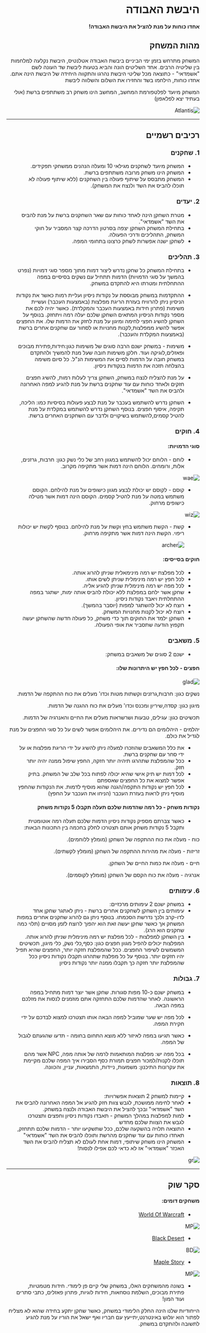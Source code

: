 <div dir='rtl' lang='he'>

# היבשת האבודה

**אחדו כוחות על מנת להציל את היבשת האבודה!**

## מהות המשחק
המשחק מתרחש בזמן ימי הביניים ביבשת האבודה אטלנטיס, היבשת נקלעה למלחמות בין שליטיה הרבים.
אחד השליטים הונה והביא בטעות ליבשת שד העונה לשם "אשמדאי" - כתוצאה מכל שליטי היבשת נהרגו והתקווה היחידה של היבשת הינה אתם.
אחדו כוחות, הילחמו בשד והחזירו את השלום והשלווה ליבשת

המשחק מיועד לפלטפורמת המחשב, המחשב הינו משחק רב משתתפים ברשת (אולי בעתיד יצא לפלאפון)


![Atlantis](https://user-images.githubusercontent.com/20986238/138324497-51c4cac3-7b75-4f28-b6a8-cc1a9af1fc8a.png)

---


## רכיבים רשמיים

### 1. שחקנים

* המשחק מיועד לשחקנים מגילאי 10 ומעלה הנהנים ממשחקי תפקידים.
* המשחק הינו משחק מרובה משתתפים ברשת.
* המשחק מתבסס על שיתוף פעולה בין השחקנים (ללא שיתוף פעולה לא תוכלו להביס את השד ולנצח את המשחק).

### 2. יעדים

* מטרת השחקן הינה לאחד כוחות עם שאר השחקנים ברשת על מנת להביס את השד "אשמדאי".
* בתחילת המשחק השחקן יצפה בסרטון הדרכה קצר המסביר על חוקי המשחק, התהליכים ודרכי הפעולה.
* לשחקן ישנה אפשרות לשחק כרצונו בתחומי המפה.

### 3. תהליכים

* בתחילת המשחק כל שחקן נדרש ליצור דמות מתוך מספר סוגי דמויות (נפרט בהמשך על סוגי הדמויות) הדמות תתחיל עם נשקים בסיסיים במפה ההתחלתית ומטרתו היא להתקדם במשחק.
* ההתקדמות במשחק מבוססת על נקודות ניסיון ועליית רמות כאשר את נקודות הניסיון ניתן להרוויח בעזרת הריגת מפלצות (באמצעות העכבר) ועשיית משימות (פתרון חידות באמצעות העכבר והמקלדת). כאשר יהיה לכם את מספר נקודות הניסיון המתאים השחקן שלכם יעלה רמה ויתחזק.
  בנוסף על השחקן להשיג חפצי לחימה ומיגון על מנת לחזק את הדמות שלו. את החפצים אפשר להשיג ממפלצות,לקנות מחנויות או לסחור עם שחקנים אחרים ברשת (באמצעות המקלדת והעכבר).
* משימות - במשחק ישנם הרבה סוגים של משימות כגון:חידות,פתירת מבוכים ופאזלים,לוגיקה ועוד. חלקן משימות חובה שעל מנת להמשיך ולהתקדם במשחק חובה על הדמות לסיים את המשימות הנ"ל. כל סיום משימה בהצלחה תזכה את הדמות בנקודות ניסיון.
* על מנת להצליח לנצח במשחק, השחקן צריך לעלות רמות, להשיג חפצים חזקים ולאחד כוחות עם עוד שחקנים ברשת על מנת להגיע למפה האחרונה ולהביס את השד "אשמדאי".



*  השחקן נדרש להשתמש בעכבר על מנת לבצע פעולות בסיסיות כמו: הליכה, תקיפה, איסוף חפצים.
   בנוסף השחקן נדרש להשתמש במקלדת על מנת להטיל קסמים,להשתמש בשיקויים ולדבר עם השחקנים האחרים ברשת.


### 4. חוקים

####  סוגי הדמויות:
* לוחם - הלוחם יכול להשתמש במגוון רחב של כלי נשק כגון: חרבות, גרזנים, אלות, ורומחים.
  הלוחם הינה דמות אשר מתקיפה מקרוב.


![wae](https://user-images.githubusercontent.com/20986238/138347990-6990f7ba-47c0-4a81-843a-9ca8dce40454.png)



* קוסם - לקוסם יש יכולת לבצע מגוון כישופים על מנת להילחם. הקוסם משתמש במטה על מנת להטיל קסמים.
  הקוסם הינה דמות אשר מטילה כישופים מרחוק.


![wiz](https://user-images.githubusercontent.com/20986238/138347956-530db798-82a7-4374-9261-28918d7459fb.png)



* קשת - הקשת משתמש בחץ וקשת על מנת להילחם. בנוסף לקשת יש יכולות ריפוי.
  הקשת הינה דמות אשר מתקיפה מרחוק.

  ![archer](https://user-images.githubusercontent.com/20986238/138348791-b5d06371-1c09-47da-bb2a-2fadfda854f4.jpg)


#### חוקים בסייסים:
* לכל מפלצת יש רמה מינימאלית שניתן להרוג אותה.
* לכל חפץ יש רמה מינימלית שניתן לשים אותו.
* לכל מפה יש רמה מינימלית שניתן להגיע אליה.
* שחקן אשר ילחם במפלצת ללא יכולת להביס אותה ימות, ישתגר במפה ההתחלתית ויאבד נקודות ניסיון.
* רוצח לא יכול להשתגר למפות (יוסבר בהמשך).
* רוצח לא יכול לקנות מחנויות המשחק.
* השחקן ילמד את החוקים תוך כדי משחק, כל פעולה חדשה שהשחקן יעשה תקפוץ הודעה שתסביר את אופי הפעולה.


### 5. משאבים

* ישנם 2 סוגים של משאבים במשחק:

#### חפצים - לכל חפץ יש היתרונות שלו:

![glad](https://user-images.githubusercontent.com/20986238/138592336-eb1a9d1b-0a01-47d3-acaf-5b7c0a80b409.png)


נשקים כגון: חרבות,גרזנים וקשתות מטות וכדו' מעלים את כוח ההתקפה של הדמות.

מיגון כגון: קסדה,שיריון ומכנס וכדו' מעלים את כוח ההגנה של הדמות.

תכשיטים כגון: עגילים, טבעות ושרשראות מעלים את החיים והאנרגיה של הדמות.

יהלמים - היהלומים הם נדירים. את היהלומים אפשר לשים על כל סוגי החפצים על מנת לגדיל את כולם.



* את כלל המשאבים שהוזכרו למעלה ניתן להשיג על ידי הריגת מפלצות או על ידי סחר עם שחקנים ברשת.
* ככל שהמפלצת שתהרגו תיהיה יותר חזקה, החפץ שיפול ממנה יהיה יותר חזק.
* לכל דמות יש תיק אישי שהיא יכולה לפתוח בכל שלב של המשחק. בתיק אפשר למצוא את כל החפצים שאספתם
* לכל חפץ יש נקודות התקפה/הגנה שהוא מוסיף לדמות. את הנקודות שהחפץ מוסיף ניתן לראות בעזרת העכבר (הניחו את העכבר על החפץ)

#### נקודות משחק - כל רמה שהדמות שלכם תעלה תקבלו 5 נקודות משחק
* כאשר צברתם מספיק נקודות ניסיון הדמות שלכם תעלה רמה אוטומטית ותקבל 5 נקודות משחק אותם תצטרכו לחלק בחכמה בין התכונות הבאות:

כוח - מעלה את כוח ההתקפה של השחקן (מומלץ ללוחמים).

זריזות - מעלה את מהירות ההתקפה של השחקן (מומלץ לקשתים).

חיים - מעלה את כמות החיים של השחקן.

אנרגיה - מעלה את כוח הקסם של השחקן (מומלץ לקוסמים).

### 6. עימותים


* במשחק ישנם 2 עימותים מרכזיים:
* עימותים בין השחקן לשחקנים אחרים ברשת - ניתן לאתגר שחקן אחד לדו-קרב ולכך נדרשת הסכמתו. בנוסף ניתן גם להרוג שחקנים אחרים במפות המשחק אך כאשר שחקן יעשה זאת הוא יהפוך לרוצח לזמן מסויים (תלוי כמה שחקנים הוא הרג).
* בין השחקן למפלצות - לכל מפלצת יש רמה מינימלית שניתן להרוג אותה. המפלצות יכולים להפיל מגוון חפצים כגון: כסף,כלי נשק, כלי מיגון, תכשיטים המשמשים לשיפור החפצים. ככל שהמפלצת חזקה יותר, החפצים שהיא תפיל יהיו חזקים יותר. בנוסף על כל מפלצת שתהרגו תקבלו נקודות ניסיון ככל שהמפלצת יותר חזקה כך תקבלו ממנה יותר נקודות ניסיון


### 7. גבולות

* במשחק ישנם כ-10 מפות סגורות. שחקן אשר יוצר דמות מתחיל במפה הראשונה. לאחר שהדמות שלכם התחזקה אתם מוזמנים לנסות את מזלכם במפה הבאה.

* לכל מפה יש שער שמוביל למפה הבאה אותו תצטרכו למצוא לבדכם על ידי חקירת המפה.

* כאשר תגיעו במפה לאיזור ללא מוצא התחום בחומה - תדעו שהגעתם לגבול של המפה.

* בכל מפה יש: מפלצות המותאמות לרמה של אותה מפה, NPC אשר מהם תוכלו לקנות/למכור חפצים תמורת כסף
  הסבירו איך המפה שלכם מקיימת את עקרונות התיכנון: משמעות, ניידות, התמצאות, עניין, והכוונה.


### 8. תוצאות

* קיימות למשחק 2 תוצאות אפשרויות:
* לאחר לחימה ממושכת, לגבש צוות חזק להגיע אל המפה האחרונה להביס את השד "אשמדאי" ובכך להציל את היבשת האבודה ולנצח במשחק.
* למות למפלצות במהלך המשחק - תאבדו נקודות ניסיון וחפצים ותצטרכו לגבש את הצוות שלכם מחדש
* התוצאה תלויה בהשקעה שלכם, ככל שתשקיעו יותר - הדמות שלכם תתחזק, תאחדו כוחות עם עוד שחקנים מהרשת ותוכלו להביס את השד "אשמדאי"
* המשחק הינו משחק שיתופי, דמות אחת לעולם לא תצליח להביס את השד האכזר "אשמדאי" אז לא כדאי לכם אפילו לנסות!

![gr](https://user-images.githubusercontent.com/20986238/138592440-bbed59ea-d3d5-47f2-b7b7-a6174bc31db9.png)


---

## סקר שוק

#### משחקים דומים:

* [World Of Warcraft](https://worldofwarcraft.com/en-us/)


![MP](https://user-images.githubusercontent.com/20986238/138346985-9742030f-363e-4690-bae0-40db5089fc34.png)

* [Black Desert](https://www.naeu.playblackdesert.com/en-US/Main/Index)


![BD](https://user-images.githubusercontent.com/20986238/138346992-f0995cad-d48b-4d9b-980b-edd63fbd4d36.png)

* [Maple Story](https://maplestory.nexon.net/)


![MP](https://user-images.githubusercontent.com/20986238/138346985-9742030f-363e-4690-bae0-40db5089fc34.png)



* בשונה מהמשחקים האלו, במשחק שלי קיים פן לימודי. חידות מטמטיות, פתירת מבוכים, השלמת נוסחאות, חידות לוגיות, פתרון פאזלים, כתבי סתרים ועוד המון!

הייחודיות שלנו הינה החלק הלימודי במשחק, כאשר שחקן יתקע בחידה שהוא לא מצליח לפתור הוא יגלוש באינטרנט,יתייעץ עם חבריו ואף ישאל את הוריו על מנת להגיע לתשובה ולהתקדם במשחק.



</div>
